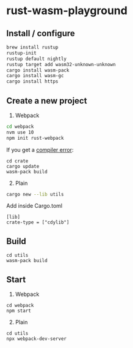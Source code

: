 # rust-wasm-playground

## Install / configure

```bash
brew install rustup
rustup-init
rustup default nightly
rustup target add wasm32-unknown-unknown
cargo install wasm-pack
cargo install wasm-gc
cargo install https
```

## Create a new project

1. Webpack

```bash
cd webpack
nvm use 10
npm init rust-webpack
```

If you get a [compiler error](https://github.com/rustwasm/rust-webpack-template/issues/44):

```
cd crate
cargo update
wasm-pack build
```

2. Plain

```bash
cargo new --lib utils
```

Add inside Cargo.toml

```
[lib]
crate-type = ["cdylib"]
```

## Build

```
cd utils
wasm-pack build
```

## Start 

1. Webpack

```
cd webpack
npm start
```

2. Plain

```
cd utils
npx webpack-dev-server
```
